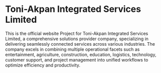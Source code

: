 # Toni-Akpan Integrated Services Limited
This is the official website Project for Toni-Akpan Integrated Services Limited, a comprehensive solutions provider company, specializing in delivering seamlessly connected services across various industries. The company excels in combining multiple operational facets such as entertainment, agriculture, construction, education, logistics, technology, customer support, and project management into unified workflows to optimize efficiency and productivity.
